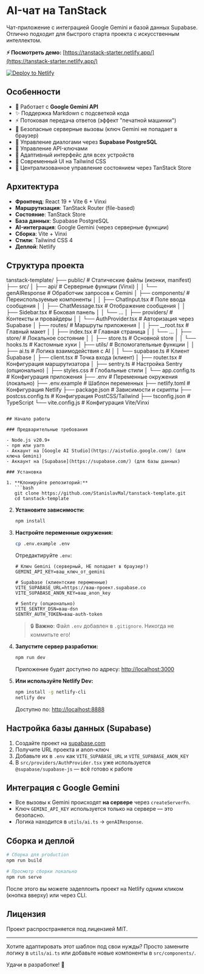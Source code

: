 # AI-чат на TanStack

Чат-приложение с интеграцией Google Gemini и базой данных Supabase. Отлично подходит для быстрого старта проекта с искусственным интеллектом.

**⚡ Посмотреть демо:** [https://tanstack-starter.netlify.app/](https://tanstack-starter.netlify.app/)

[![Deploy to Netlify](https://www.netlify.com/img/deploy/button.svg)](https://app.netlify.com/start/deploy?repository=https://github.com/StanislavMal/tanstack-template)

## Особенности

- 🤖 Работает с **Google Gemini API**
- ✨ Поддержка Markdown с подсветкой кода
- ⚡ Потоковая передача ответов (эффект "печатной машинки")
- 🔐 Безопасные серверные вызовы (ключ Gemini не попадает в браузер)
- 💬 Управление диалогами через **Supabase PostgreSQL**
- 🔑 Управление API-ключами
- 📱 Адаптивный интерфейс для всех устройств
- 🎨 Современный UI на Tailwind CSS
- 🧠 Централизованное управление состоянием через TanStack Store

## Архитектура

- **Фронтенд**: React 19 + Vite 6 + Vinxi
- **Маршрутизация**: TanStack Router (file-based)
- **Состояние**: TanStack Store
- **База данных**: Supabase PostgreSQL
- **AI-интеграция**: Google Gemini (через серверные функции)
- **Сборка**: Vite + Vinxi
- **Стили**: Tailwind CSS 4
- **Деплой**: Netlify

## Структура проекта

tanstack-template/
├── public/                  # Статические файлы (иконки, manifest)
├── src/
│   ├── api/                 # Серверные функции (Vinxi)
│   │   └── genAIResponse    # Обработчик запросов к Gemini
│   ├── components/          # Переиспользуемые компоненты
│   │   ├── ChatInput.tsx    # Поле ввода сообщения
│   │   ├── ChatMessage.tsx  # Отображение сообщения
│   │   ├── Sidebar.tsx      # Боковая панель
│   │   └── ...
│   ├── providers/           # Контексты и провайдеры
│   │   └── AuthProvider.tsx # Авторизация через Supabase
│   ├── routes/              # Маршруты приложения
│   │   ├── __root.tsx       # Главный макет
│   │   ├── index.tsx        # Главная страница
│   │   └── ...
│   ├── store/               # Локальное состояние
│   │   ├── store.ts         # Основной store
│   │   └── hooks.ts         # Кастомные хуки
│   ├── utils/               # Вспомогательные функции
│   │   ├── ai.ts            # Логика взаимодействия с AI
│   │   └── supabase.ts      # Клиент Supabase
│   ├── client.tsx           # Точка входа (клиент)
│   ├── router.tsx           # Конфигурация маршрутизатора
│   ├── sentry.ts            # Настройка Sentry (опционально)
│   ├── styles.css           # Глобальные стили
│   └── app.config.ts        # Конфигурация приложения
├── .env                     # Переменные окружения (локально)
├── .env.example             # Шаблон переменных
├── netlify.toml             # Конфигурация Netlify
├── package.json             # Зависимости и скрипты
├── postcss.config.ts        # Конфигурация PostCSS/Tailwind
├── tsconfig.json            # TypeScript
└── vite.config.js           # Конфигурация Vite/Vinxi
```

## Начало работы

### Предварительные требования

- Node.js v20.9+
- npm или yarn
- Аккаунт на [Google AI Studio](https://aistudio.google.com/) (для ключа Gemini)
- Аккаунт на [Supabase](https://supabase.com/) (для базы данных)

### Установка

1. **Клонируйте репозиторий:**
   ```bash
   git clone https://github.com/StanislavMal/tanstack-template.git
   cd tanstack-template
   ```

2. **Установите зависимости:**
   ```bash
   npm install
   ```

3. **Настройте переменные окружения:**
   ```bash
   cp .env.example .env
   ```
   
   Отредактируйте `.env`:
   ```env
   # Ключ Gemini (серверный, НЕ попадает в браузер!)
   GEMINI_API_KEY=ваш_ключ_от_gemini
   
   # Supabase (клиентские переменные)
   VITE_SUPABASE_URL=https://ваш-проект.supabase.co
   VITE_SUPABASE_ANON_KEY=ваш_anon_key
   
   # Sentry (опционально)
   VITE_SENTRY_DSN=ваш-dsn
   SENTRY_AUTH_TOKEN=ваш-auth-token
   ```

   > 🔒 **Важно**: Файл `.env` добавлен в `.gitignore`. Никогда не коммитьте его!

4. **Запустите сервер разработки:**
   ```bash
   npm run dev
   ```
   Приложение будет доступно по адресу: [http://localhost:3000](http://localhost:3000)

5. **Или используйте Netlify Dev:**
   ```bash
   npm install -g netlify-cli
   netlify dev
   ```
   Доступно по: [http://localhost:8888](http://localhost:8888)

## Настройка базы данных (Supabase)

1. Создайте проект на [supabase.com](https://supabase.com/)
2. Получите URL проекта и anon-ключ
3. Добавьте их в `.env` как `VITE_SUPABASE_URL` и `VITE_SUPABASE_ANON_KEY`
4. В `src/providers/AuthProvider.tsx` уже используется `@supabase/supabase-js` — всё готово к работе

## Интеграция с Google Gemini

- Все вызовы к Gemini происходят **на сервере** через `createServerFn`.
- Ключ `GEMINI_API_KEY` используется только на сервере — это безопасно.
- Логика находится в `utils/ai.ts` → `genAIResponse`.

## Сборка и деплой

```bash
# Сборка для production
npm run build

# Просмотр сборки локально
npm run serve
```

После этого вы можете задеплоить проект на Netlify одним кликом (кнопка вверху) или через CLI.

## Лицензия

Проект распространяется под лицензией MIT.

---

Хотите адаптировать этот шаблон под свои нужды? Просто замените логику в `utils/ai.ts` или добавьте новые компоненты в `src/components/`.

Удачи в разработке! 🚀